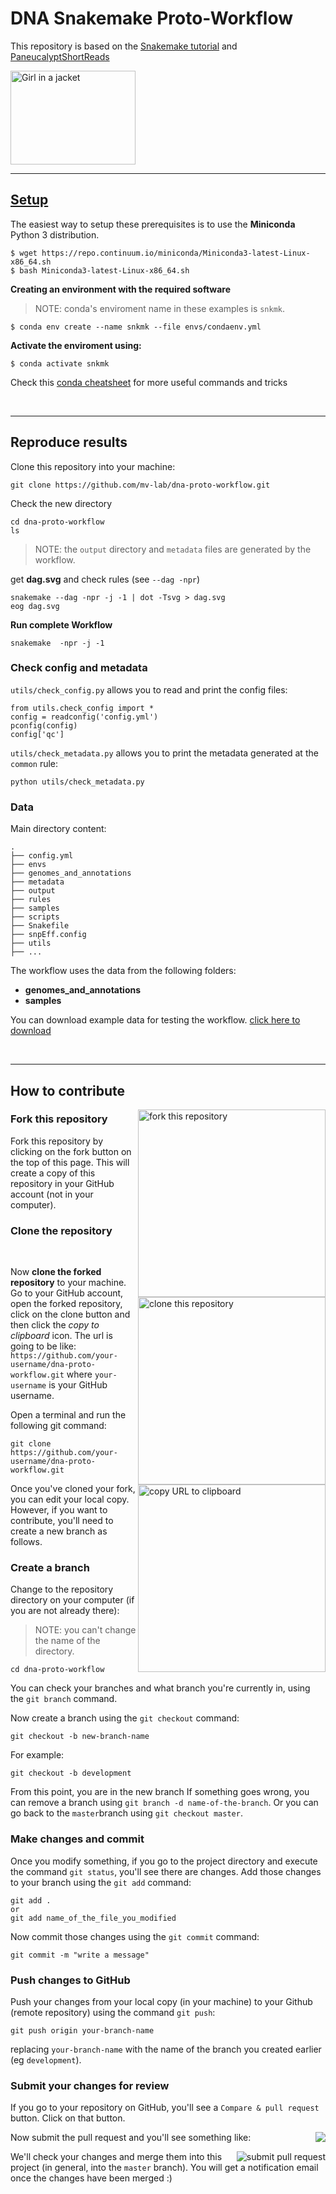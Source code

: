 # DNA Snakemake Proto-Workflow

This repository is based on the [Snakemake tutorial](http://snakemake.readthedocs.io/en/latest/tutorial/welcome.html) and [PaneucalyptShortReads](https://github.com/kdmurray91/PaneucalyptShortReads)


 <img src="https://divingintogeneticsandgenomics.rbind.io/img/snakemake.png" alt="Girl in a jacket" width="200" height="150">  

----

## [Setup](https://snakemake.readthedocs.io/en/stable/tutorial/setup.html)

The easiest way to setup these prerequisites is to use the **Miniconda** Python 3 distribution.

```
$ wget https://repo.continuum.io/miniconda/Miniconda3-latest-Linux-x86_64.sh
$ bash Miniconda3-latest-Linux-x86_64.sh
```

**Creating an environment with the required software**

> NOTE: conda's enviroment name in these examples is `snkmk`.

```
$ conda env create --name snkmk --file envs/condaenv.yml
```

**Activate the enviroment using:**

```
$ conda activate snkmk
```

Check this [conda cheatsheet](https://gist.github.com/mv-lab/62318ff0023bd626f1e05ed9c0155fd5) for more useful commands and tricks

<br>

----


## Reproduce results

Clone this repository into your machine:

```
git clone https://github.com/mv-lab/dna-proto-workflow.git
```
Check the new directory
```
cd dna-proto-workflow
ls
```

> NOTE: the ```output``` directory and ```metadata``` files are generated by the workflow.

get **dag.svg** and check rules (see ```--dag -npr```)

```
snakemake --dag -npr -j -1 | dot -Tsvg > dag.svg
eog dag.svg
```

**Run complete Workflow**

```
snakemake  -npr -j -1
```

### Check config and metadata

```utils/check_config.py``` allows you to read and print the config files:

```
from utils.check_config import *
config = readconfig('config.yml')
pconfig(config)
config['qc']
```


```utils/check_metadata.py``` allows you to print the metadata generated at the ```common``` rule:

```
python utils/check_metadata.py
```

### Data

Main directory content:

```
.
├── config.yml
├── envs
├── genomes_and_annotations
├── metadata
├── output
├── rules
├── samples
├── scripts
├── Snakefile
├── snpEff.config
├── utils
├── ...
```

The workflow uses the data from the following folders:

- **genomes_and_annotations**
- **samples**

You can download example data for testing the workflow. [click here to download](https://drive.google.com/drive/folders/1kpJsghU-jNTSKC9uEB9khos390lZNROr?usp=sharing)


<br>

-----

## How to contribute

<img align="right" width="300" src="https://github.com/firstcontributions/first-contributions/raw/master/assets/fork.png" alt="fork this repository" />

### Fork this repository

Fork this repository by clicking on the fork button on the top of this page.
This will create a copy of this repository in your GitHub account (not in your computer).


### Clone the repository

<br>

<img align="right" width="300" src="https://i.ibb.co/yVWsByF/Screenshot-from-2019-12-18-10-38-25.png" alt="clone this repository" />

Now **clone the forked repository** to your machine. 
Go to your GitHub account, open the forked repository, click on the clone button and then click the *copy to clipboard* icon. The url is going to be like: ```https://github.com/your-username/dna-proto-workflow.git``` where `your-username` is your GitHub username.

Open a terminal and run the following git command:

```
git clone https://github.com/your-username/dna-proto-workflow.git
```

<img align="right" width="300" src="https://github.com/firstcontributions/first-contributions/raw/master/assets/copy-to-clipboard.png" alt="copy URL to clipboard" />

Once you've cloned your fork, you can edit your local copy. However, if you want to contribute, you'll need to create a new branch as follows.

### Create a branch

Change to the repository directory on your computer (if you are not already there):
> NOTE: you can't change the name of the directory.

```
cd dna-proto-workflow
```

You can check your branches and what branch you're currently in, using the ```git branch``` command.

Now create a branch using the `git checkout` command:
```
git checkout -b new-branch-name
```

For example:
```
git checkout -b development
```

From this point, you are in the new branch
If something goes wrong, you can remove a branch using `git branch -d name-of-the-branch`. Or you can go back to the `master`branch using `git checkout master`.


### Make changes and commit

Once you modify something, if you go to the project directory and execute the command `git status`, you'll see there are changes.
Add those changes to your branch using the `git add` command:

```
git add .
or
git add name_of_the_file_you_modified
```

Now commit those changes using the `git commit` command:
```
git commit -m "write a message"
```

### Push changes to GitHub

Push your changes from your local copy (in your machine) to your Github (remote repository) using the command `git push`:
```
git push origin your-branch-name
```
replacing `your-branch-name` with the name of the branch you created earlier (eg `development`).


### Submit your changes for review

If you go to your repository on GitHub, you'll see a  `Compare & pull request` button. Click on that button.

<img style="float: right;" src="https://i.ibb.co/N7np2Ch/compare-and-pull.png" />

Now submit the pull request and you'll see something like:

<img style="float: right;" src="https://help.github.com/assets/images/help/pull_requests/pull-request-review-edit-branch.png" alt="submit pull request" />

We'll check your changes and merge them into this project (in general, into the `master` branch). You will get a notification email once the changes have been merged :)

